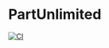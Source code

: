 # PartUnlimited
[![CI](https://github.com/srhbhat/PartUnlimited/actions/workflows/blank.yml/badge.svg)](https://github.com/srhbhat/PartUnlimited/actions/workflows/blank.yml)

